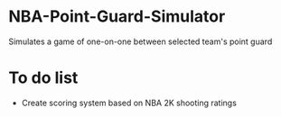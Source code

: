 # NBA-Point-Guard-Simulator
Simulates a game of one-on-one between selected team's point guard

# To do list
- Create scoring system based on NBA 2K shooting ratings
